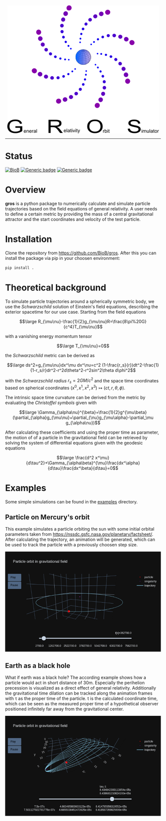 <p align="center">
  <img src="doc/gros_logo.png">
</p>

-----------------

# Status

<!--[![BjoB](https://circleci.com/gh/BjoB/gros.svg?style=shield)](https://circleci.com/gh/BjoB/gros)-->
<!--[![PyPI Latest Release](https://img.shields.io/pypi/v/gros.svg)](https://pypi.org/project/gros/)-->
[![BjoB](https://img.shields.io/circleci/build/github/BjoB/gros/master.svg?style=flat-square&logo=circleci)](https://circleci.com/gh/BjoB/gros)
[![Generic badge](https://img.shields.io/badge/powered%20by-astropy-blue.svg)](https://img.shields.io/badge/powered--by-astropy-blue)
[![Generic badge](https://img.shields.io/badge/powered%20by-plotly-blue.svg)](https://img.shields.io/badge/powered--by-plotly-blue)

# Overview

**gros** is a python package to numerically calculate and simulate particle trajectories based on the field equations of general relativity. A user needs to define a certain metric by providing the mass of a central gravitational attractor and the start coordinates and velocity of the test particle.

# Installation

Clone the repository from <https://github.com/BjoB/gros>. After this you can install the package via pip in your choosen environment:

```sh
pip install .
```

# Theoretical background

To simulate particle trajectories around a spherically symmetric body, we use the *Schwarzschild* solution of Einstein's field equations, describing the exterior spacetime for our use case. Starting from the field equations 

$$\large R_{\mu\nu}-\frac{1}{2}g_{\mu\nu}R=\frac{8\pi%20G}{c^4}T_{\mu\nu}$$

with a vanishing energy momentum tensor 

$$\large T_{\mu\nu}=0$$

the *Schwarzschild* metric can be derived as

$$\large ds^2=g_{\mu\nu}dx^\mu dx^\nu=c^2 (1-\frac{r_s}{r})dt^2-\frac{1}{1-r_s/r}dr^2-r^2d\theta^2-r^2sin^2\theta d\phi^2$$

with the *Schwarzschild radius* $r_s=2GM/c^2$ and the space time coordinates based on spherical coordinates $(x^0,x^1,x^2,x^3) \mapsto (ct, r,\theta, \phi)$.

The intrinsic space time curvature can be derived from the metric by evaluating the *Christoffel symbols* given with

$$\large \Gamma_{\alpha\nu}^{\beta}=\frac{1}{2}g^{\mu\beta}(\partial_{\alpha}g_{\mu\nu}+\partial_{\nu}g_{\mu\alpha}-\partial_\mu g_{\alpha\nu})$$

After calculating these coefficients and using the proper time as parameter, the motion of of a particle in the gravitational field can be retrieved by solving the system of differential equations given with the geodesic equations

$$\large \frac{d^2 x^\mu}{d\tau^2}+\Gamma_{\alpha\beta}^{\mu}\frac{dx^\alpha}{d\tau}\frac{dx^\beta}{d\tau}=0$$

# Examples

Some simple simulations can be found in the [examples](https://github.com/BjoB/gros/tree/master/src/gros/examples) directory.

## Particle on Mercury's orbit

This example simulates a particle orbiting the sun with some initial orbital parameters taken from <https://nssdc.gsfc.nasa.gov/planetary/factsheet/>. After calculating the trajectory, an animation will be generated, which can be used to track the particle with a previously choosen step size.

<p align="center">
  <img src="doc/mercury_plot.png">
</p>

## Earth as a black hole

What if earth was a black hole? The according example shows how a particle would act in short distance of 30m. Especially the perihelion precession is visualized as a direct effect of general relativity. Additionally the gravitational time dilation can be tracked along the animation frames with τ as the proper time of the particle. t is the calculated coordinate time, which can be seen as the measured proper time of a hypothetical observer positioned infinitely far away from the gravitational center.

<p align="center">
  <img src="doc/earth_black_hole_animation_zoomed.png">
</p>
